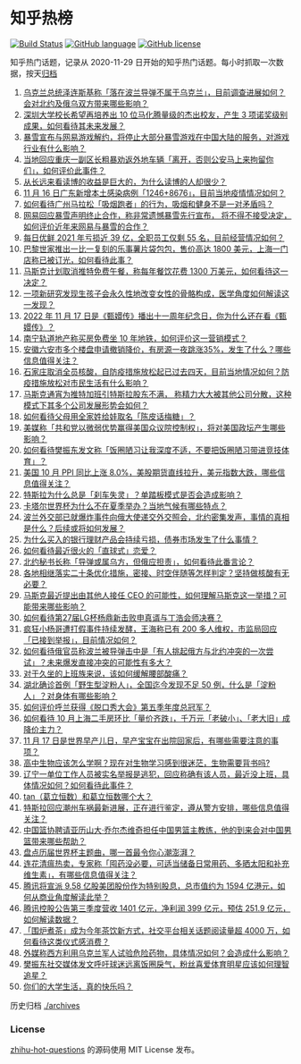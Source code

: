 # 知乎热榜
[![Build Status](https://github.com/ToWeLong/zhihu-hot-questions/workflows/CI/badge.svg)](https://github.com/ToWeLong/zhihu-hot-questions/actions)
[![GitHub language](https://img.shields.io/badge/language-golang-orange.svg)](https://golang.org/)
[![GitHub license](https://img.shields.io/github/license/ToWeLong/zhihu-hot-questions)](https://github.com/ToWeLong/zhihu-hot-questions/blob/main/LICENSE)

知乎热门话题，记录从 2020-11-29 日开始的知乎热门话题。每小时抓取一次数据，按天[归档](./archives)

<!-- BEGIN -->

1. [乌克兰总统泽连斯基称「落在波兰导弹不属于乌克兰」，目前调查进展如何？会对北约及俄乌双方带来哪些影响？](https://www.zhihu.com/question/567176383)
1. [深圳大学校长希望再培养出 10 位马化腾量级的杰出校友，产生 3 项诺奖级别成果，如何看待其未来发展？](https://www.zhihu.com/question/567016072)
1. [暴雪宣布与网易游戏解约，将停止大部分暴雪游戏在中国大陆的服务，对游戏行业有什么影响？](https://www.zhihu.com/question/567189047)
1. [当地回应重庆一副区长粗暴劝返外地车辆「离开，否则公安马上来拘留你们」，如何评价此事件？](https://www.zhihu.com/question/566993084)
1. [从长远来看读博的收益是巨大的，为什么读博的人却很少？](https://www.zhihu.com/question/562539993)
1. [11 月 16 日广东新增本土感染病例「1246+8676」，目前当地疫情情况如何？](https://www.zhihu.com/question/567180363)
1. [如何看待广州马拉松「吸烟跑者」的行为，吸烟和健身不是一对矛盾吗？](https://www.zhihu.com/question/567007578)
1. [网易回应暴雪声明终止合作，称非常遗憾暴雪先行宣布， 将不得不接受决定，如何评价近年来网易与暴雪的合作？](https://www.zhihu.com/question/567189731)
1. [每日优鲜 2021 年亏损近 39 亿，全职员工仅剩 55 名，目前经营情况如何？](https://www.zhihu.com/question/566994448)
1. [巴黎世家推出一比一复刻的乐事薯片袋包包，售价高达 1800 美元，上海一门店称已被订光，如何看待此事？](https://www.zhihu.com/question/566870286)
1. [马斯克计划取消推特免费午餐，称每年餐饮花费 1300 万美元，如何看待这一决定？](https://www.zhihu.com/question/566578073)
1. [一项新研究发现生孩子会永久性地改变女性的骨骼构成，医学角度如何解读这一发现？](https://www.zhihu.com/question/567053390)
1. [2022 年 11 月 17 日是《甄嬛传》播出十一周年纪念日，你为什么还在看《甄嬛传》？](https://www.zhihu.com/question/566653423)
1. [南宁轨道地产称买房免费坐 10 年地铁，如何评价这一营销模式？](https://www.zhihu.com/question/567023870)
1. [安徽六安市多个楼盘申请撤销降价，有房源一夜跳涨35%，发生了什么？哪些信息值得关注？](https://www.zhihu.com/question/567072682)
1. [石家庄取消全员核酸，自防疫措施放松起已过去四天，目前当地情况如何？防疫措施放松对市民生活有什么影响？](https://www.zhihu.com/question/567186621)
1. [马斯克通宵为推特加班引特斯拉股东不满， 称精力大大被其他公司分散，这种模式下其多个公司发展形势会如何？](https://www.zhihu.com/question/567044752)
1. [如何看待父母用全家姓给娃取名「陈皮话梅糖」？](https://www.zhihu.com/question/565576041)
1. [美媒称「共和党以微弱优势赢得美国众议院控制权」，将对美国政坛产生哪些影响？](https://www.zhihu.com/question/567176225)
1. [如何看待樊振东发文称「饭圈陋习让我深度不适，不要把饭圈陋习带进竞技体育」？](https://www.zhihu.com/question/567018715)
1. [美国 10 月 PPI 同比上涨 8.0%，美股期货直线拉升，美元指数大跌，哪些信息值得关注？](https://www.zhihu.com/question/566872473)
1. [特斯拉为什么总是「刹车失灵」？单踏板模式是否会造成影响？](https://www.zhihu.com/question/567183907)
1. [卡塔尔世界杯为什么不在夏季举办？当地气候有哪些特点？](https://www.zhihu.com/question/566052688)
1. [波兰外交部已就爆炸事件向俄大使递交外交照会，北约密集发声，事情的真相是什么？后续或将如何发展？](https://www.zhihu.com/question/567005051)
1. [为什么买入的银行理财产品会持续亏损，债券市场发生了什么事情？](https://www.zhihu.com/question/566000199)
1. [如何看待最近很火的「直球式」恋爱？](https://www.zhihu.com/question/545905514)
1. [北约秘书长称「导弹或属乌方，但俄应担责」，如何看待此番言论？](https://www.zhihu.com/question/567188939)
1. [各地相继落实二十条优化措施，密接、时空伴随等怎样判定？坚持做核酸有无必要？](https://www.zhihu.com/question/567196976)
1. [马斯克最近提出由其他人接任 CEO 的可能性，如何理解马斯克这一举措？可能带来哪些影响？](https://www.zhihu.com/question/567181612)
1. [如何看待第27届LG杯杨鼎新击败申真谞与丁浩会师决赛？](https://www.zhihu.com/question/567023598)
1. [疯狂小杨哥遭打假事件持续发酵，王海称已有 200 多人维权，市监局回应「已接到举报」，目前情况如何？](https://www.zhihu.com/question/567182904)
1. [如何看待俄官员称波兰被导弹击中是「有人挑起俄方与北约冲突的一次尝试」？未来爆发直接冲突的可能性有多大？](https://www.zhihu.com/question/567024634)
1. [对于久坐的上班族来说，该如何缓解腰部酸痛？](https://www.zhihu.com/question/554135173)
1. [湖北确诊首例「野生型淀粉人」，全国迄今发现不足 50 例，什么是「淀粉人」？对身体有哪些影响？](https://www.zhihu.com/question/567175465)
1. [如何评价呼兰获得《脱口秀大会》第五季年度总冠军？](https://www.zhihu.com/question/567052333)
1. [如何看待 10 月上海二手房环比「量价齐跌」，千万元「老破小」、「老大旧」成降价主力？](https://www.zhihu.com/question/566449813)
1. [11 月 17 日是世界早产儿日，早产宝宝在出院回家后，有哪些需要注意的事项？](https://www.zhihu.com/question/566629874)
1. [高中生物应该怎么学啊？现在对生物学习感到很迷茫，生物需要背书吗?](https://www.zhihu.com/question/566074995)
1. [辽宁一单位工作人员被实名举报是逃犯，回应称确有该人员，最近没上班，具体情况如何？如何看待此事件？](https://www.zhihu.com/question/566604067)
1. [tan（葛立恒数）和葛立恒数哪个大？](https://www.zhihu.com/question/565813729)
1. [特斯拉回应潮州车祸最新进展，正在进行鉴定，遵从警方安排，哪些信息值得关注？](https://www.zhihu.com/question/567052281)
1. [中国篮协聘请亚历山大·乔尔杰维奇担任中国男篮主教练，他的到来会对中国男篮带来哪些帮助？](https://www.zhihu.com/question/566996983)
1. [盘点历届世界杯主题曲，哪一首最令你心潮澎湃？](https://www.zhihu.com/question/566879170)
1. [连花清瘟热卖，专家称「囤药没必要，可适当储备日常用药、多晒太阳和补充维生素」，有哪些信息值得关注？](https://www.zhihu.com/question/566997244)
1. [腾讯将宣派 9.58 亿股美团股份作为特别股息，总市值约为 1594 亿港元，如何从商业角度解读此举？](https://www.zhihu.com/question/567037178)
1. [腾讯控股公告第三季度营收 1401 亿元，净利润 399 亿元，预估 251.9 亿元，如何解读数据？](https://www.zhihu.com/question/567036349)
1. [「围炉煮茶」成为今年茶饮新方式，社交平台相关话题阅读量超 4000 万，如何看待这类仪式感消费？](https://www.zhihu.com/question/566849983)
1. [外媒称西方利用乌克兰军人试验危险药物，具体情况如何？会造成什么影响？](https://www.zhihu.com/question/566986558)
1. [樊振东社交媒体发文呼吁球迷远离饭圈戾气，粉丝喜爱体育明星应该如何理智追星？](https://www.zhihu.com/question/566991401)
1. [你们的大学生活，真的快乐吗？](https://www.zhihu.com/question/567005633)

<!-- END -->

历史归档 [./archives](./archives)


### License
[zhihu-hot-questions](https://github.com/towelong/zhihu-hot-questions) 的源码使用 MIT License 发布。